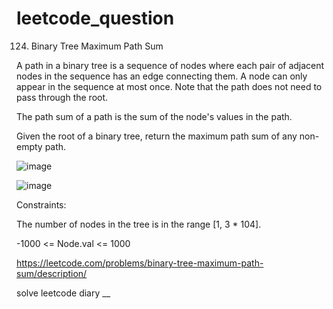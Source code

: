 # leetcode_question
124. Binary Tree Maximum Path Sum

A path in a binary tree is a sequence of nodes where each pair of adjacent nodes in the sequence has an edge connecting them. A node can only appear in the sequence at most once. Note that the path does not need to pass through the root.

The path sum of a path is the sum of the node's values in the path.

Given the root of a binary tree, return the maximum path sum of any non-empty path.

![image](https://user-images.githubusercontent.com/103315098/206889334-48322f64-b84d-49cc-b66c-a900c468717a.png)


![image](https://user-images.githubusercontent.com/103315098/206889345-3e2a3e5f-af6c-4120-a9a1-6c55336e3e66.png)

Constraints:

The number of nodes in the tree is in the range [1, 3 * 104].

-1000 <= Node.val <= 1000

https://leetcode.com/problems/binary-tree-maximum-path-sum/description/

solve leetcode diary
__
